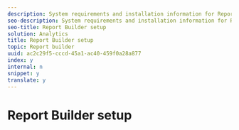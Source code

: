 ```yaml
---
description: System requirements and installation information for Report Builder.
seo-description: System requirements and installation information for Report Builder.
seo-title: Report Builder setup
solution: Analytics
title: Report Builder setup
topic: Report builder
uuid: ac2c29f5-cccd-45a1-ac40-459f0a28a877
index: y
internal: n
snippet: y
translate: y
---
```


# Report Builder setup


